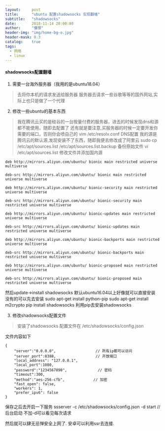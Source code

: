 ```yaml
---
layout:     post
title:      "ubuntu 配置shadowsocks 实现翻墙"
subtitle:   "shadowsocks"
date:       2018-11-14 20:00:00
author:     "憧憬"
header-img: "img/home-bg-o.jpg"
header-mask: 0.3
catalog:    true
tags:
  - 网络
  - linux
---
```

#### shadowsocks配置翻墙

1. 需要一台海外服务器（我用的是ubuntu18.04）
> 去将你本机的请求发送给服务器 服务器去请求一些谷歌等等的国外网站,实际上也只是做了一个代理

2. 修改一些ubuntu的基本东西
> 我在腾讯云买的是硅谷的一台按量付费的服务器，进去的时候发现dns和源都不能使用，随即去配置了 
> 还有就是要注意,买服务器的时候一定要开发你需要的端口，否则你会喷自己的
> vim /etc/resolv.conf  DNS配置
> 我的源是腾讯云的默认源,发现安装不了东西，随即我便去修改成了阿里云
> sudo cp /etc/apt/sources.list /etc/apt/sources.list.backup 备份原始文件
> vi /etc/apt/sources.list 修改文件并添加国内源


```
deb http://mirrors.aliyun.com/ubuntu/ bionic main restricted universe multiverse

deb-src http://mirrors.aliyun.com/ubuntu/ bionic main restricted universe multiverse

deb http://mirrors.aliyun.com/ubuntu/ bionic-security main restricted universe multiverse

deb-src http://mirrors.aliyun.com/ubuntu/ bionic-security main restricted universe multiverse

deb http://mirrors.aliyun.com/ubuntu/ bionic-updates main restricted universe multiverse

deb-src http://mirrors.aliyun.com/ubuntu/ bionic-updates main restricted universe multiverse

deb http://mirrors.aliyun.com/ubuntu/ bionic-backports main restricted universe multiverse

deb-src http://mirrors.aliyun.com/ubuntu/ bionic-backports main restricted universe multiverse

deb http://mirrors.aliyun.com/ubuntu/ bionic-proposed main restricted universe multiverse

deb-src http://mirrors.aliyun.com/ubuntu/ bionic-proposed main restricted universe multiverse

```

然后update->install shadowsocks  默认ubuntu16.04以上好像就可以直接安装 
没有的可以先去安装
sudo apt-get install python-pip
sudo apt-get install m2crypto
pip install shadowsocks   利用pip去安装shadowsocks

3. 修改shadowsocks配置文件

> 安装了shadowsocks 配置文件在 /etc/shadowsocks/config.json

文件内容如下


```
{
    "server":"0.0.0.0",                  // 所有ip都可以访问
    "server_port":8388,                  // 开放端口
    "local_address": "127.0.0.1",
    "local_port":1080,
    "password":"1234567890",              // 密码
    "timeout":300,
    "method":"aes-256-cfb",             // 加密
    "fast_open": false,   
    "workers": 1,   
    "prefer_ipv6": false
}

```

保存之后去开启一下服务
ssserver -c /etc/shadowsocks/config.json -d start     // 后台启动   不加-d可以看见每次请求

然后就可以肆无忌惮安全上网了. 安卓可以利用ssr去连接.